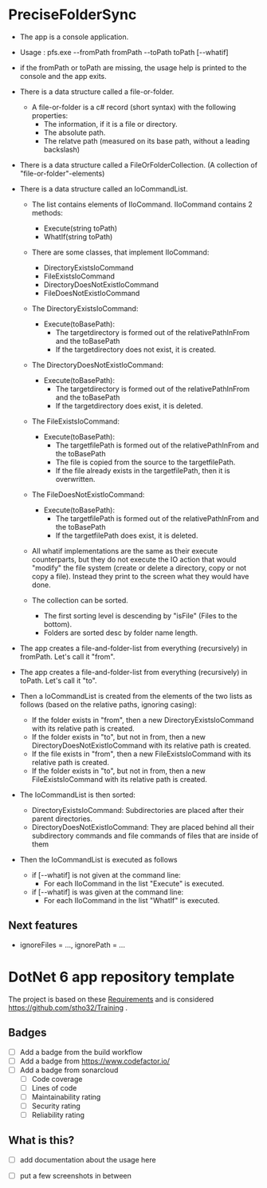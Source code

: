 # PreciseFolderSync

- The app is a console application.
- Usage : pfs.exe --fromPath fromPath --toPath toPath [--whatif]
- if the fromPath or toPath are missing, the usage help is printed to the console and the app exits.

- There is a data structure called a file-or-folder.
    - A file-or-folder is a c# record (short syntax) with the following properties:
        - The information, if it is a file or directory.
        - The absolute path.
        - The relatve path (measured on its base path, without a leading backslash)  

- There is a data structure called a FileOrFolderCollection. (A collection of "file-or-folder"-elements) 

- There is a data structure called an IoCommandList.
    - The list contains elements of IIoCommand. IIoCommand contains 2 methods:
        - Execute(string toPath)
        - WhatIf(string toPath)
    - There are some classes, that implement IIoCommand:
        - DirectoryExistsIoCommand
        - FileExistsIoCommand
        - DirectoryDoesNotExistIoCommand
        - FileDoesNotExistIoCommand
    - The DirectoryExistsIoCommand:
        - Execute(toBasePath):
            - The targetdirectory is formed out of the relativePathInFrom and the toBasePath
            - If the targetdirectory does not exist, it is created.
    - The DirectoryDoesNotExistIoCommand:
        - Execute(toBasePath):
            - The targetdirectory is formed out of the relativePathInFrom and the toBasePath
            - If the targetdirectory does exist, it is deleted.
    - The FileExistsIoCommand:
        - Execute(toBasePath):
            - The targetfilePath is formed out of the relativePathInFrom and the toBasePath
            - The file is copied from the source to the targetfilePath.
            - If the file already exists in the targetfilePath, then it is overwritten.
    - The FileDoesNotExistIoCommand:
        - Execute(toBasePath):
            - The targetfilePath is formed out of the relativePathInFrom and the toBasePath
            - If the targetfilePath does exist, it is deleted.
    - All whatif implementations are the same as their execute counterparts, but they do not execute the IO action that would "modify" the file system (create or delete a directory, copy or not copy a file). Instead they print to the screen what they would have done. 

    - The collection can be sorted.
        - The first sorting level is descending by "isFile" (Files to the bottom).
        - Folders are sorted desc by folder name length.

- The app creates a file-and-folder-list from everything (recursively) in fromPath. Let's call it "from".
- The app creates a file-and-folder-list from everything (recursively) in toPath. Let's call it "to".
- Then a IoCommandList is created from the elements of the two lists as follows (based on the relative paths, ignoring casing):
    - If the folder exists in "from", then a new DirectoryExistsIoCommand with its relative path is created.
    - If the folder exists in "to", but not in from, then a new DirectoryDoesNotExistIoCommand with its relative path is created.
    - If the file exists in "from", then a new FileExistsIoCommand with its relative path is created.
    - If the folder exists in "to", but not in from, then a new FileExistsIoCommand with its relative path is created.

- The IoCommandList is then sorted:
    - DirectoryExistsIoCommand: Subdirectories are placed after their parent directories.
    - DirectoryDoesNotExistIoCommand: They are placed behind all their subdirectory commands and file commands of files that are inside of them

- Then the IoCommandList is executed as follows
    - if [--whatif] is not given at the command line:
        - For each IIoCommand in the list "Execute" is executed.
    - if [--whatif] is was given at the command line:
        - For each IIoCommand in the list "WhatIf" is executed.

## Next features
- ignoreFiles = ..., ignorePath = ...


# DotNet 6 app repository template

The project is based on these [Requirements](Documentation/requirements.md) and is considered https://github.com/stho32/Training .

## Badges

- [ ] Add a badge from the build workflow
- [ ] Add a badge from https://www.codefactor.io/
- [ ] Add a badge from sonarcloud
    - [ ] Code coverage
    - [ ] Lines of code
    - [ ] Maintainability rating
    - [ ] Security rating
    - [ ] Reliability rating

## What is this?

- [ ] add documentation about the usage here
- [ ] put a few screenshots in between


